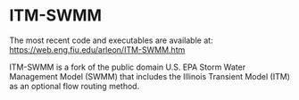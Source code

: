 # ITM-SWMM

The most recent code and executables are available at: https://web.eng.fiu.edu/arleon/ITM-SWMM.htm

ITM-SWMM is a fork of the public domain U.S. EPA Storm Water Management Model (SWMM) that includes the Illinois Transient Model (ITM) as an optional flow routing method. 
